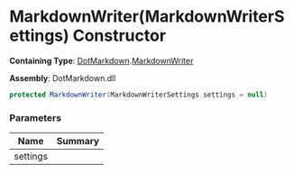 # MarkdownWriter\(MarkdownWriterSettings\) Constructor

**Containing Type**: [DotMarkdown](../../README.md)\.[MarkdownWriter](../README.md)

**Assembly**: DotMarkdown\.dll

```csharp
protected MarkdownWriter(MarkdownWriterSettings settings = null)
```

### Parameters

| Name | Summary |
| ---- | ------- |
| settings | |

